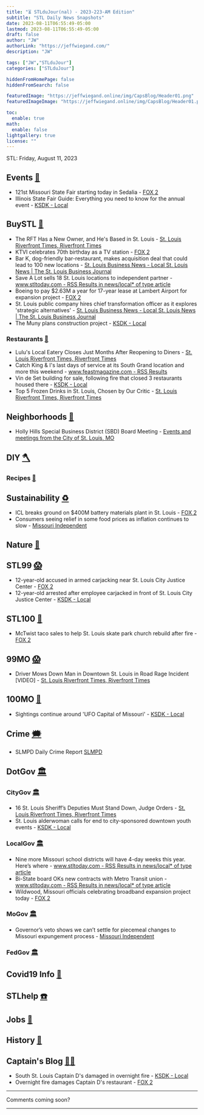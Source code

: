```yaml
---
title: "⏳ STLduJour(nal) - 2023-223-AM Edition"
subtitle: "STL Daily News Snapshots"
date: 2023-08-11T06:55:49-05:00
lastmod: 2023-08-11T06:55:49-05:00
draft: false
author: "JW"
authorLink: "https://jeffwiegand.com/"
description: "JW"

tags: ["JW","STLduJour"]
categories: ["STLduJour"]

hiddenFromHomePage: false
hiddenFromSearch: false

featuredImage: "https://jeffwiegand.online/img/CapsBlog/Header01.png"
featuredImageImage: "https://jeffwiegand.online/img/CapsBlog/Header01.png"

toc:
  enable: true
math:
  enable: false
lightgallery: true
license: ""
---
```


STL: Friday, August 11, 2023

<!--more-->

## Events [📆](https://stlouist.com/STLevents)
* 121st Missouri State Fair starting today in Sedalia - [FOX 2](https://fox2now.com/news/missouri/121st-missouri-state-fair-starting-today-in-sedalia/)
* Illinois State Fair Guide: Everything you need to know for the annual event - [KSDK - Local](http://rssfeeds.ksdk.com/~/772837385/0/ksdk-localnews~Illinois-State-Fair-Guide-Everything-you-need-to-know-for-the-annual-event)
## BuySTL [👜](https://stlouist.com/bUySTL)
* The RFT Has a New Owner, and He's Based in St. Louis - [St. Louis Riverfront Times, Riverfront Times](https://www.riverfronttimes.com/news/the-rft-has-a-new-owner-and-hes-based-in-st-louis-40637841)
* KTVI celebrates 70th birthday as a TV station - [FOX 2](https://fox2now.com/news/missouri/ktvi-celebrates-70th-birthday-as-a-tv-station/)
* Bar K, dog-friendly bar-restaurant, makes acquisition deal that could lead to 100 new locations - [St. Louis Business News - Local St. Louis News | The St. Louis Business Journal](https://www.bizjournals.com/stlouis/news/2023/08/10/bar-k-acquisition-diversified-partners-st-louis.html?ana=RSS&s=article_search)
* Save A Lot sells 18 St. Louis locations to independent partner - [www.stltoday.com - RSS Results in news/local* of type article](https://www.stltoday.com/news/local/business/save-a-lot-sells-18-st-louis-locations-to-independent-partner/article_9787bd7e-36f1-11ee-a44c-0f29ba5f30ca.html)
* Boeing to pay $2.63M a year for 17-year lease at Lambert Airport for expansion project - [FOX 2](https://fox2now.com/news/missouri/boeing-to-pay-2-63m-a-year-for-17-year-lease-at-lambert-airport-for-expansion-project/)
* St. Louis public company hires chief transformation officer as it explores 'strategic alternatives' - [St. Louis Business News - Local St. Louis News | The St. Louis Business Journal](https://www.bizjournals.com/stlouis/news/2023/08/10/benson-hill-kim-hurst-chief-transformation-officer.html?ana=RSS&s=article_search)
* The Muny plans construction project - [KSDK - Local](http://rssfeeds.ksdk.com/~/773075141/0/ksdk-localnews~The-Muny-plans-construction-project)
### Restaurants [🍲](https://stlouist.com/bUySTL/restaurants)
* Lulu's Local Eatery Closes Just Months After Reopening to Diners - [St. Louis Riverfront Times, Riverfront Times](https://www.riverfronttimes.com/food-drink/lulus-local-eatery-closes-just-months-after-reopening-for-dine-in-40637323)
* Catch King & I's last days of service at its South Grand location and more this weekend - [www.feastmagazine.com - RSS Results](https://www.feastmagazine.com/events/food-drink-weekend-events-st-louis-stl/article_b2f24590-36bd-11ee-85a7-1b7b098d7cf9.html)
* Vin de Set building for sale, following fire that closed 3 restaurants housed there - [KSDK - Local](http://rssfeeds.ksdk.com/~/773122280/0/ksdk-localnews~Vin-de-Set-building-for-sale-following-fire-that-closed-restaurants-housed-there)
* Top 5 Frozen Drinks in St. Louis, Chosen by Our Critic - [St. Louis Riverfront Times, Riverfront Times](https://www.riverfronttimes.com/food-drink/top-5-frozen-drink-picks-chosen-by-our-critic-40633184)
## Neighborhoods [🏡](https://stlouist.com/g2g2/neighborhoods)
* Holly Hills Special Business District (SBD) Board Meeting - [Events and meetings from the City of St. Louis, MO](https://www.stlouis-mo.gov/events/eventdetails.cfm?Event_ID=36912)
## DIY [🪓](https://stlouist.com/DIY)
### Recipes [📇](https://stlouist.com/recipes)
## Sustainability [♻️](https://stlouist.com/sustainability)
* ICL breaks ground on $400M battery materials plant in St. Louis - [FOX 2](https://fox2now.com/news/missouri/icl-breaks-ground-on-400m-battery-materials-plant-in-st-louis/)
* Consumers seeing relief in some food prices as inflation continues to slow - [Missouri Independent](https://missouriindependent.com/2023/08/10/consumers-seeing-relief-in-some-food-prices-as-inflation-continues-to-slow/)
## Nature [🦝](https://stlouist.com/node/16389)
## STL99 [😱](https://stlouist.com/STL99)
* 12-year-old accused in armed carjacking near St. Louis City Justice Center - [FOX 2](https://fox2now.com/news/missouri/12-year-old-accused-in-armed-carjacking-near-st-louis-city-justice-center/)
* 12-year-old arrested after employee carjacked in front of St. Louis City Justice Center - [KSDK - Local](http://rssfeeds.ksdk.com/~/772728683/0/ksdk-localnews~yearold-arrested-after-employee-carjacked-in-front-of-St-Louis-City-Justice-Center)
## STL100 [💯](https://stlouist.com/STL100)
* McTwist taco sales to help St. Louis skate park church rebuild after fire - [FOX 2](https://fox2now.com/news/missouri/mctwist-taco-sales-to-help-st-louis-skate-park-church-rebuild-after-fire/)
## 99MO [😱](https://stlouist.com/99MO)
* Driver Mows Down Man in Downtown St. Louis in Road Rage Incident [VIDEO] - [St. Louis Riverfront Times, Riverfront Times](https://www.riverfronttimes.com/news/driver-mows-down-man-in-downtown-st-louis-in-road-rage-incident-video-40638375)
## 100MO [💯](https://stlouist.com/100MO)
* Sightings continue around 'UFO Capital of Missouri' - [KSDK - Local](http://rssfeeds.ksdk.com/~/773143871/0/ksdk-localnews~Sightings-continue-around-UFO-Capital-of-Missouri)
## Crime [🗯](https://stlouist.com/crime)
* SLMPD Daily Crime Report [SLMPD](https://www.slmpd.org/DCAHReport.shtml)
## DotGov [🏛](https://stlouist.com/DotGov)
### CityGov [🏛](https://stlouist.com/CityGov)
* 16 St. Louis Sheriff’s Deputies Must Stand Down, Judge Orders - [St. Louis Riverfront Times, Riverfront Times](https://www.riverfronttimes.com/news/16-st-louis-sheriffs-deputies-must-stand-down-judge-orders-40632408)
* St. Louis alderwoman calls for end to city-sponsored downtown youth events - [KSDK - Local](http://rssfeeds.ksdk.com/~/773147504/0/ksdk-localnews~St-Louis-alderwoman-calls-for-end-to-citysponsored-downtown-youth-events)
### LocalGov [🏛](https://stlouist.com/OpenGov)
* Nine more Missouri school districts will have 4-day weeks this year. Here’s where - [www.stltoday.com - RSS Results in news/local* of type article](https://www.stltoday.com/news/local/education/nine-more-missouri-school-districts-will-have-4-day-weeks-this-year-here-s-where/article_0138f106-376b-11ee-ad66-571e764dcec5.html)
* Bi-State board OKs new contracts with Metro Transit union - [www.stltoday.com - RSS Results in news/local* of type article](https://www.stltoday.com/news/local/metro/bi-state-board-oks-new-contracts-with-metro-transit-union/article_4077af68-37a4-11ee-a1d9-9fb9442fe1d3.html)
* Wildwood, Missouri officials celebrating broadband expansion project today - [FOX 2](https://fox2now.com/news/missouri/wildwood-missouri-officials-celebrating-broadband-expansion-project-today/)
### MoGov [🏛](https://stlouist.com/MoLeg)
* Governor’s veto shows we can’t settle for piecemeal changes to Missouri expungement process - [Missouri Independent](https://missouriindependent.com/2023/08/10/governors-veto-shows-we-cant-settle-for-piecemeal-changes-to-missouri-expungement-process/)
### FedGov [🏛](https://stlouist.com/OpenGov)
## Covid19 Info [🦠](https://stlouist.com/Covid19)
## STLhelp [☎️](https://stlouist.com/STLhelp)
## Jobs [📄](https://stlouist.com/STLhelp/jobs)
## History [🦕](https://stlouist.com/History)
## Captain's Blog [🏴‍☠️](https://stlouist.com/CapsBlog)
* South St. Louis Captain D's damaged in overnight fire - [KSDK - Local](http://rssfeeds.ksdk.com/~/772411535/0/ksdk-localnews~South-St-Louis-Captain-Ds-damaged-in-overnight-fire)
* Overnight fire damages Captain D's restaurant - [FOX 2](https://fox2now.com/news/missouri/overnight-fire-damages-captain-ds-restaurant/)

----

Comments coming soon?

---

